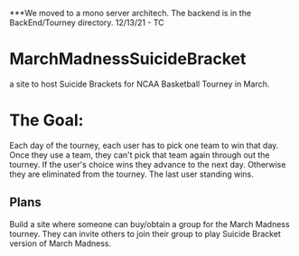 ***We moved to a mono server architech. The backend is in the BackEnd/Tourney directory. 12/13/21 - TC



# MarchMadnessSuicideBracket
a site to host Suicide Brackets for NCAA Basketball Tourney in March.

# The Goal:
Each day of the tourney, each user has to pick one team to win that day. Once they use a team, they can't pick that team again through out the tourney. If the user's choice wins they advance to the next day. Otherwise they are eliminated from the tourney. The last user standing wins.

## Plans
Build a  site where someone can buy/obtain a group for the March Madness tourney. They can invite others to join their group to play Suicide Bracket version of March Madness.


